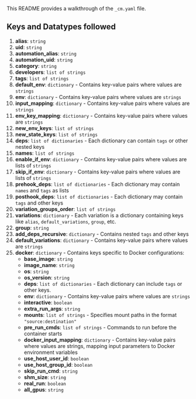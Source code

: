 This README provides a walkthrough of the `_cm.yaml` file.

## Keys and Datatypes followed

1. **alias**: `string`
2. **uid**: `string`
3. **automation_alias**: `string`
4. **automation_uid**: `string`
5. **category**: `string`
6. **developers**: `list of strings`
7. **tags**: `list of strings`
8. **default_env**: `dictionary` - Contains key-value pairs where values are `strings`
9. **env**: `dictionary` - Contains key-value pairs where values are `strings`
10. **input_mapping**: `dictionary` - Contains key-value pairs where values are `strings`
11. **env_key_mapping**: `dictionary` - Contains key-value pairs where values are `strings`
12. **new_env_keys**: `list of strings`
13. **new_state_keys**: `list of strings`
14. **deps**: `list of dictionaries` - Each dictionary can contain `tags` or other nested keys
15. **names**: `list of strings`
16. **enable_if_env**: `dictionary` - Contains key-value pairs where values are lists of `strings`
17. **skip_if_env**: `dictionary` - Contains key-value pairs where values are lists of `strings`
18. **prehook_deps**: `list of dictionaries` - Each dictionary may contain `names` and `tags` as lists
19. **posthook_deps**: `list of dictionaries` - Each dictionary may contain `tags` and other keys
20. **variation_groups_order**: `list of strings`
21. **variations**: `dictionary` - Each variation is a dictionary containing keys like `alias`, `default_variations`, `group`, etc.
22. **group**: `string`
23. **add_deps_recursive**: `dictionary` - Contains nested `tags` and other keys
24. **default_variations**: `dictionary` - Contains key-value pairs where values are `strings`
25. **docker**: `dictionary` - Contains keys specific to Docker configurations:
    - **base_image**: `string`
    - **image_name**: `string`
    - **os**: `string`
    - **os_version**: `string`
    - **deps**: `list of dictionaries` - Each dictionary can include `tags` or other keys.
    - **env**: `dictionary` - Contains key-value pairs where values are `strings`
    - **interactive**: `boolean`
    - **extra_run_args**: `string`
    - **mounts**: `list of strings` - Specifies mount paths in the format `"source:destination"`
    - **pre_run_cmds**: `list of strings` - Commands to run before the container starts
    - **docker_input_mapping**: `dictionary` - Contains key-value pairs where values are strings, mapping input parameters to Docker environment variables
    - **use_host_user_id**: `boolean`
    - **use_host_group_id**: `boolean`
    - **skip_run_cmd**: `string`
    - **shm_size**: `string`
    - **real_run**: `boolean`
    - **all_gpus**: `string`
